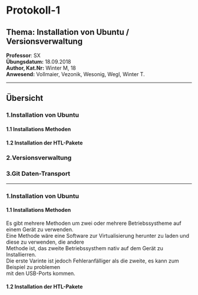 # Protokoll-1  
## Thema: Installation von Ubuntu /  Versionsverwaltung  
**Professor**: SX    
**Übungsdatum:** 18.09.2018   
**Author, Kat.Nr:** Winter M, 18  
**Anwesend:** Vollmaier, Vezonik, Wesonig, Wegl, Winter T.  
- - -  
## Übersicht  
### 1.Installation von Ubuntu
#### 1.1 Installations Methoden  
#### 1.2 Installation der HTL-Pakete  
### 2.Versionsverwaltung  
### 3.Git Daten-Transport
_ _ _
  
### 1.Installation von Ubuntu  

#### 1.1 Installations Methoden  
  
  Es gibt mehrere Methoden um zwei oder mehrere Betriebssystheme auf einem Gerät zu verwenden.  
  Eine Methode wäre eine Software zur Virtualisierung herunter zu laden und diese zu verwenden, die andere  
  Methode ist, das zweite Betriebssysthem nativ auf dem Gerät zu Installierren.  
  Die erste Varinte ist jedoch Fehleranfälliger als die zweite, es kann zum Beispiel zu problemen  
  mit den USB-Ports kommen.
  
  

#### 1.2 Installation der HTL-Pakete  

